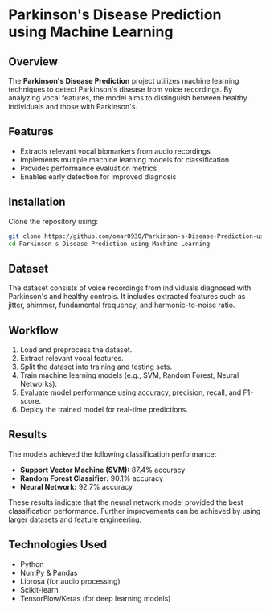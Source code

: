# Parkinson's Disease Prediction using Machine Learning

## Overview
The **Parkinson's Disease Prediction** project utilizes machine learning techniques to detect Parkinson's disease from voice recordings. By analyzing vocal features, the model aims to distinguish between healthy individuals and those with Parkinson's.

## Features
- Extracts relevant vocal biomarkers from audio recordings
- Implements multiple machine learning models for classification
- Provides performance evaluation metrics
- Enables early detection for improved diagnosis

## Installation
Clone the repository using:
```bash
git clone https://github.com/omar0930/Parkinson-s-Disease-Prediction-using-Machine-Learning.git
cd Parkinson-s-Disease-Prediction-using-Machine-Learning
```

## Dataset
The dataset consists of voice recordings from individuals diagnosed with Parkinson's and healthy controls. It includes extracted features such as jitter, shimmer, fundamental frequency, and harmonic-to-noise ratio.

## Workflow
1. Load and preprocess the dataset.
2. Extract relevant vocal features.
3. Split the dataset into training and testing sets.
4. Train machine learning models (e.g., SVM, Random Forest, Neural Networks).
5. Evaluate model performance using accuracy, precision, recall, and F1-score.
6. Deploy the trained model for real-time predictions.

## Results
The models achieved the following classification performance:
- **Support Vector Machine (SVM):** 87.4% accuracy
- **Random Forest Classifier:** 90.1% accuracy
- **Neural Network:** 92.7% accuracy

These results indicate that the neural network model provided the best classification performance. Further improvements can be achieved by using larger datasets and feature engineering.

## Technologies Used
- Python
- NumPy & Pandas
- Librosa (for audio processing)
- Scikit-learn
- TensorFlow/Keras (for deep learning models)
